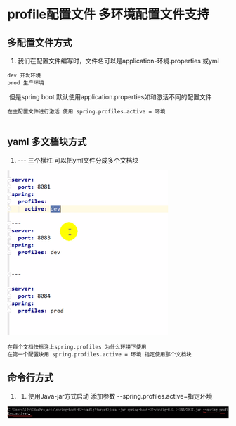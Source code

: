# profile配置文件  多环境配置文件支持

## 多配置文件方式

1.  我们在配置文件编写时，文件名可以是application-环境.properties  或yml

```
dev 开发环境
prod 生产环境
```

​	但是spring boot 默认使用application.properties如和激活不同的配置文件

```
在主配置文件进行激活 使用 spring.profiles.active = 环境
 
```

## yaml 多文档块方式

1.  --- 三个横杠 可以把yml文件分成多个文档块

![spring  8083  spring :  pore 8e84  Spring  les : prod ](https://raw.githubusercontent.com/1471246901/myblog/master/img/clip_image001-1586677503612.png)

```
在每个文档快标注上spring.profiles 为什么环境下使用
在第一个配置块用 spring.profiles.active = 环境 指定使用那个文档块
```

## 命令行方式

1.  1.  使用Java-jar方式启动 添加参数  --spring.profiles.active=指定环境

![img](https://raw.githubusercontent.com/1471246901/myblog/master/img/clip_image002-1586677503612.png)